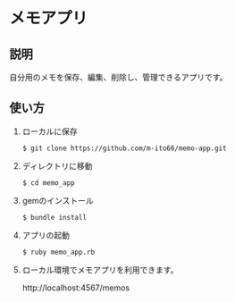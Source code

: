 # メモアプリ

## 説明
自分用のメモを保存、編集、削除し、管理できるアプリです。

## 使い方

1. ローカルに保存

    ``$ git clone https://github.com/m-ito66/memo-app.git``

2. ディレクトリに移動

    ``$ cd memo_app``

3. gemのインストール

    ``$ bundle install``

4. アプリの起動

    ``$ ruby memo_app.rb``

5. ローカル環境でメモアプリを利用できます。

    http://localhost:4567/memos






